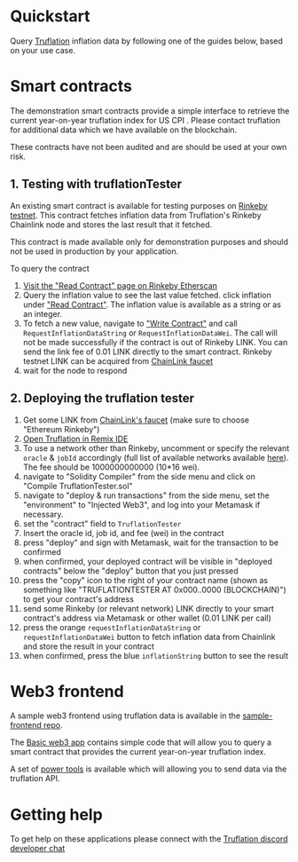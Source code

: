 # Quickstart

Query [Truflation](http://www.truflation.com) inflation data by
following one of the guides below, based on your use case.

# Smart contracts

The demonstration smart contracts provide a simple interface to
retrieve the current year-on-year truflation index for US CPI .
Please contact truflation for additional data which we have available
on the blockchain.

These contracts have not been audited and are should be used at your
own risk.

## 1. Testing with truflationTester

An existing smart contract is available for testing purposes on [Rinkeby testnet](https://rinkeby.etherscan.io/address/0x79053120810FdDf61ceFB781fc898D1cf52A44a0). This contract fetches inflation data from Truflation's Rinkeby Chainlink node and stores the last result that it fetched.

This contract is made available only for demonstration purposes and should not be used in production by your application.

To query the contract
1. [Visit the "Read Contract" page on Rinkeby Etherscan](https://rinkeby.etherscan.io/address/0x79053120810FdDf61ceFB781fc898D1cf52A44a0#readContract)
2. Query the inflation value to see the last value fetched. click inflation under ["Read Contract"](https://rinkeby.etherscan.io/address/0x79053120810FdDf61ceFB781fc898D1cf52A44a0#readContract).  The inflation value is available as a string or as an integer.
3. To fetch a new value, navigate to ["Write Contract"](https://rinkeby.etherscan.io/address/0x79053120810FdDf61ceFB781fc898D1cf52A44a0) and call `RequestInflationDataString` or `RequestInflationDataWei`. The call will not be made successfully if the contract is out of Rinkeby LINK. You can send the link fee of 0.01 LINK directly to the smart contract. Rinkeby testnet LINK
   can be acquired from [ChainLink faucet](https://faucets.chain.link/)
4. wait for the node to respond


## 2. Deploying the truflation tester

1. Get some LINK from [ChainLink's faucet](https://faucets.chain.link/) (make sure to choose "Ethereum Rinkeby")
2. [Open Truflation in Remix IDE](https://remix.ethereum.org/#url=https://raw.githubusercontent.com/truflation/quickstart/main/TruflationTester.sol)
3. To use a network other than Rinkeby, uncomment or specify the relevant `oracle` & `jobId` accordingly (full list of available networks available  [here](https://github.com/truflation/quickstart/blob/main/README.md)).  The fee should be 1000000000000 (10*16 wei).
4. navigate to "Solidity Compiler" from the side menu and click on "Compile TruflationTester.sol"
5. navigate to "deploy & run transactions" from the side menu, set the "environment" to "Injected Web3", and log into your Metamask if necessary.
6. set the "contract" field to `TruflationTester`
7. Insert the oracle id, job id, and fee (wei) in the contract
8. press "deploy" and sign with Metamask, wait for the transaction to be confirmed
9. when confirmed, your deployed contract will be visible in "deployed contracts" below the "deploy" button that you just pressed
10. press the "copy" icon to the right of your contract name (shown as something like "TRUFLATIONTESTER AT 0x000..0000 (BLOCKCHAIN)") to get your contract's address
11. send some Rinkeby (or relevant network) LINK directly to your smart contract's address via Metamask or other wallet (0.01 LINK per call)
12. press the orange `requestInflationDataString` or `requestInflationDataWei` button to fetch inflation data from Chainlink and store the result in your contract
13. when confirmed, press the blue `inflationString` button to see the result

# Web3 frontend

A sample web3 frontend using truflation data is available in the [sample-frontend repo](https://github.com/truflation/sample-frontend).

The [Basic web3 app](https://truflation.github.io/sample-frontend/)
contains simple code that will allow you to query a smart contract
that provides the current year-on-year truflation index.

A set of [power
tools](https://truflation.github.io/sample-frontend/power-tools.html) is
available which will allowing you to send data via the truflation API.

# Getting help

To get help on these applications please connect with the [Truflation discord developer chat](https://discord.com/channels/967280164071407666/968071680360587264)


